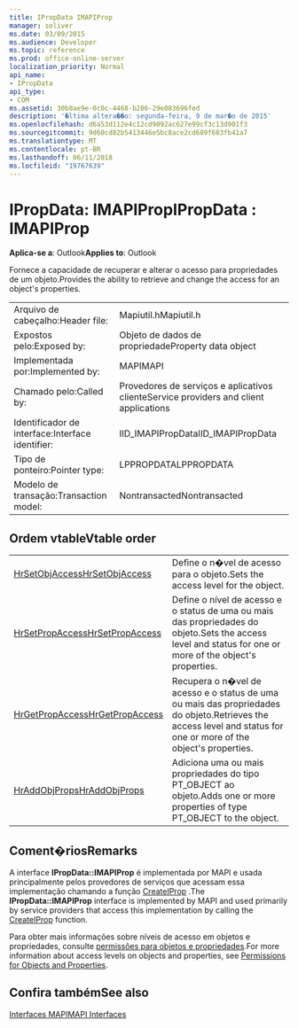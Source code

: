 ```yaml
---
title: IPropData IMAPIProp
manager: soliver
ms.date: 03/09/2015
ms.audience: Developer
ms.topic: reference
ms.prod: office-online-server
localization_priority: Normal
api_name:
- IPropData
api_type:
- COM
ms.assetid: 30b8ae9e-0c0c-4468-b286-29e083696fed
description: '�ltima altera��o: segunda-feira, 9 de mar�o de 2015'
ms.openlocfilehash: d6a53d112e4c12cd9092ac627e99cf3c13d901f3
ms.sourcegitcommit: 9d60cd82b5413446e5bc8ace2cd689f683fb41a7
ms.translationtype: MT
ms.contentlocale: pt-BR
ms.lasthandoff: 06/11/2018
ms.locfileid: "19767639"
---
```

# <a name="ipropdata--imapiprop"></a><span data-ttu-id="ddb1d-103">IPropData: IMAPIProp</span><span class="sxs-lookup"><span data-stu-id="ddb1d-103">IPropData : IMAPIProp</span></span>

  
  
<span data-ttu-id="ddb1d-104">**Aplica-se a**: Outlook</span><span class="sxs-lookup"><span data-stu-id="ddb1d-104">**Applies to**: Outlook</span></span> 
  
<span data-ttu-id="ddb1d-105">Fornece a capacidade de recuperar e alterar o acesso para propriedades de um objeto.</span><span class="sxs-lookup"><span data-stu-id="ddb1d-105">Provides the ability to retrieve and change the access for an object's properties.</span></span> 
  
|||
|:-----|:-----|
|<span data-ttu-id="ddb1d-106">Arquivo de cabeçalho:</span><span class="sxs-lookup"><span data-stu-id="ddb1d-106">Header file:</span></span>  <br/> |<span data-ttu-id="ddb1d-107">Mapiutil.h</span><span class="sxs-lookup"><span data-stu-id="ddb1d-107">Mapiutil.h</span></span>  <br/> |
|<span data-ttu-id="ddb1d-108">Expostos pelo:</span><span class="sxs-lookup"><span data-stu-id="ddb1d-108">Exposed by:</span></span>  <br/> |<span data-ttu-id="ddb1d-109">Objeto de dados de propriedade</span><span class="sxs-lookup"><span data-stu-id="ddb1d-109">Property data object</span></span>  <br/> |
|<span data-ttu-id="ddb1d-110">Implementada por:</span><span class="sxs-lookup"><span data-stu-id="ddb1d-110">Implemented by:</span></span>  <br/> |<span data-ttu-id="ddb1d-111">MAPI</span><span class="sxs-lookup"><span data-stu-id="ddb1d-111">MAPI</span></span>  <br/> |
|<span data-ttu-id="ddb1d-112">Chamado pelo:</span><span class="sxs-lookup"><span data-stu-id="ddb1d-112">Called by:</span></span>  <br/> |<span data-ttu-id="ddb1d-113">Provedores de serviços e aplicativos cliente</span><span class="sxs-lookup"><span data-stu-id="ddb1d-113">Service providers and client applications</span></span>  <br/> |
|<span data-ttu-id="ddb1d-114">Identificador de interface:</span><span class="sxs-lookup"><span data-stu-id="ddb1d-114">Interface identifier:</span></span>  <br/> |<span data-ttu-id="ddb1d-115">IID_IMAPIPropData</span><span class="sxs-lookup"><span data-stu-id="ddb1d-115">IID_IMAPIPropData</span></span>  <br/> |
|<span data-ttu-id="ddb1d-116">Tipo de ponteiro:</span><span class="sxs-lookup"><span data-stu-id="ddb1d-116">Pointer type:</span></span>  <br/> |<span data-ttu-id="ddb1d-117">LPPROPDATA</span><span class="sxs-lookup"><span data-stu-id="ddb1d-117">LPPROPDATA</span></span>  <br/> |
|<span data-ttu-id="ddb1d-118">Modelo de transação:</span><span class="sxs-lookup"><span data-stu-id="ddb1d-118">Transaction model:</span></span>  <br/> |<span data-ttu-id="ddb1d-119">Nontransacted</span><span class="sxs-lookup"><span data-stu-id="ddb1d-119">Nontransacted</span></span>  <br/> |
   
## <a name="vtable-order"></a><span data-ttu-id="ddb1d-120">Ordem vtable</span><span class="sxs-lookup"><span data-stu-id="ddb1d-120">Vtable order</span></span>

|||
|:-----|:-----|
|[<span data-ttu-id="ddb1d-121">HrSetObjAccess</span><span class="sxs-lookup"><span data-stu-id="ddb1d-121">HrSetObjAccess</span></span>](ipropdata-hrsetobjaccess.md) <br/> |<span data-ttu-id="ddb1d-122">Define o n�vel de acesso para o objeto.</span><span class="sxs-lookup"><span data-stu-id="ddb1d-122">Sets the access level for the object.</span></span>  <br/> |
|[<span data-ttu-id="ddb1d-123">HrSetPropAccess</span><span class="sxs-lookup"><span data-stu-id="ddb1d-123">HrSetPropAccess</span></span>](ipropdata-hrsetpropaccess.md) <br/> |<span data-ttu-id="ddb1d-124">Define o nível de acesso e o status de uma ou mais das propriedades do objeto.</span><span class="sxs-lookup"><span data-stu-id="ddb1d-124">Sets the access level and status for one or more of the object's properties.</span></span>  <br/> |
|[<span data-ttu-id="ddb1d-125">HrGetPropAccess</span><span class="sxs-lookup"><span data-stu-id="ddb1d-125">HrGetPropAccess</span></span>](ipropdata-hrgetpropaccess.md) <br/> |<span data-ttu-id="ddb1d-126">Recupera o n�vel de acesso e o status de uma ou mais das propriedades do objeto.</span><span class="sxs-lookup"><span data-stu-id="ddb1d-126">Retrieves the access level and status for one or more of the object's properties.</span></span>  <br/> |
|[<span data-ttu-id="ddb1d-127">HrAddObjProps</span><span class="sxs-lookup"><span data-stu-id="ddb1d-127">HrAddObjProps</span></span>](ipropdata-hraddobjprops.md) <br/> |<span data-ttu-id="ddb1d-128">Adiciona uma ou mais propriedades do tipo PT_OBJECT ao objeto.</span><span class="sxs-lookup"><span data-stu-id="ddb1d-128">Adds one or more properties of type PT_OBJECT to the object.</span></span>  <br/> |
   
## <a name="remarks"></a><span data-ttu-id="ddb1d-129">Coment�rios</span><span class="sxs-lookup"><span data-stu-id="ddb1d-129">Remarks</span></span>

<span data-ttu-id="ddb1d-130">A interface **IPropData::IMAPIProp** é implementada por MAPI e usada principalmente pelos provedores de serviços que acessam essa implementação chamando a função [CreateIProp](createiprop.md) .</span><span class="sxs-lookup"><span data-stu-id="ddb1d-130">The **IPropData::IMAPIProp** interface is implemented by MAPI and used primarily by service providers that access this implementation by calling the [CreateIProp](createiprop.md) function.</span></span> 
  
<span data-ttu-id="ddb1d-131">Para obter mais informações sobre níveis de acesso em objetos e propriedades, consulte [permissões para objetos e propriedades](permissions-for-mapi-objects-and-properties.md).</span><span class="sxs-lookup"><span data-stu-id="ddb1d-131">For more information about access levels on objects and properties, see [Permissions for Objects and Properties](permissions-for-mapi-objects-and-properties.md).</span></span>
  
## <a name="see-also"></a><span data-ttu-id="ddb1d-132">Confira também</span><span class="sxs-lookup"><span data-stu-id="ddb1d-132">See also</span></span>



[<span data-ttu-id="ddb1d-133">Interfaces MAPI</span><span class="sxs-lookup"><span data-stu-id="ddb1d-133">MAPI Interfaces</span></span>](mapi-interfaces.md)

